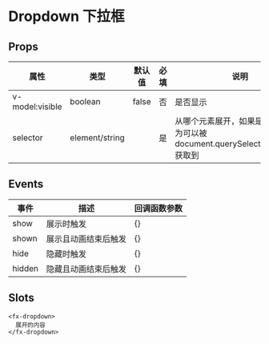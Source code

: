 # Dropdown 下拉框

## Props

| 属性            | 类型           | 默认值 | 必填 | 说明                                                                              |
| --------------- | -------------- | ------ | ---- | --------------------------------------------------------------------------------- |
| v-model:visible | boolean        | false  | 否   | 是否显示                                                                          |
| selector        | element/string |        | 是   | 从哪个元素展开，如果是 string，则为可以被 document.querySelector(selector) 获取到 |

## Events

| 事件   | 描述                 | 回调函数参数 |
| ------ | -------------------- | ------------ |
| show   | 展示时触发           | {}           |
| shown  | 展示且动画结束后触发 | {}           |
| hide   | 隐藏时触发           | {}           |
| hidden | 隐藏且动画结束后触发 | {}           |

## Slots

```
<fx-dropdown>
  展开的内容
</fx-dropdown>
```
